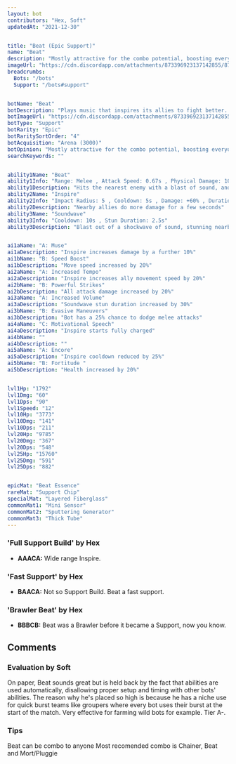 ```yaml
---
layout: bot
contributors: "Hex, Soft"
updatedAt: "2021-12-30"


title: "Beat (Epic Support)"
name: "Beat"
description: "Mostly attractive for the combo potential, boosting everyone's damage can be extremely powerful. Also a suprisingly viable melee bot with Stun and decent HP/dmg\n- Speciality: AoE damage Boost\n- Combo: any Damage Dealer\n- Note: you mostly get one shot at boosting your ranged damage dealers, then Beat runs to the front line"
imageUrl: "https://cdn.discordapp.com/attachments/873396923137142855/873397691709804574/beat.png"
breadcrumbs:
  Bots: "/bots"
  Support: "/bots#support"


botName: "Beat"
botDescription: "Plays music that inspires its allies to fight better. Comes with a built-in karaoke mode."
botImageUrl: "https://cdn.discordapp.com/attachments/873396923137142855/873397691709804574/beat.png"
botType: "Support"
botRarity: "Epic"
botRaritySortOrder: "4"
botAcquisition: "Arena (3000)"
botOpinion: "Mostly attractive for the combo potential, boosting everyone's damage can be extremely powerful. Also a suprisingly viable melee bot with Stun and decent HP/dmg"
searchKeywords: ""


ability1Name: "Beat"
ability1Info: "Range: Melee , Attack Speed: 0.67s , Physical Damage: 100%"
ability1Description: "Hits the nearest enemy with a blast of sound, and its fist"
ability2Name: "Inspire"
ability2Info: "Impact Radius: 5 , Cooldown: 5s , Damage: +60% , Duration: 3.5s"
ability2Description: "Nearby allies do more damage for a few seconds"
ability3Name: "Soundwave"
ability3Info: "Cooldown: 10s , Stun Duration: 2.5s"
ability3Description: "Blast out of a shockwave of sound, stunning nearby enemies"


ai1aName: "A: Muse"
ai1aDescription: "Inspire increases damage by a further 10%"
ai1bName: "B: Speed Boost"
ai1bDescription: "Move speed increased by 20%"
ai2aName: "A: Increased Tempo"
ai2aDescription: "Inspire increases ally movement speed by 20%"
ai2bName: "B: Powerful Strikes"
ai2bDescription: "All attack damage increased by 20%"
ai3aName: "A: Increased Volume"
ai3aDescription: "Soundwave stun duration increased by 30%"
ai3bName: "B: Evasive Maneuvers"
ai3bDescription: "Bot has a 25% chance to dodge melee attacks"
ai4aName: "C: Motivational Speech"
ai4aDescription: "Inspire starts fully charged"
ai4bName: ""
ai4bDescription: ""
ai5aName: "A: Encore"
ai5aDescription: "Inspire cooldown reduced by 25%"
ai5bName: "B: Fortitude "
ai5bDescription: "Health increased by 20%"


lvl1Hp: "1792"
lvl1Dmg: "60"
lvl1Dps: "90"
lvl1Speed: "12"
lvl10Hp: "3773"
lvl10Dmg: "141"
lvl10Dps: "211"
lvl20Hp: "9785"
lvl20Dmg: "367"
lvl20Dps: "548"
lvl25Hp: "15760"
lvl25Dmg: "591"
lvl25Dps: "882"


epicMat: "Beat Essence"
rareMat: "Support Chip"
specialMat: "Layered Fiberglass"
commonMat1: "Mini Sensor"
commonMat2: "Sputtering Generator"
commonMat3: "Thick Tube"
---
```


### 'Full Support Build' by Hex
- **AAACA:** Wide range Inspire.

### 'Fast Support' by Hex
- **BAACA:** Not so Support Build. Beat a fast support. 

### 'Brawler Beat' by Hex
- **BBBCB:** Beat was a Brawler before it became a Support, now you know.

## Comments

### Evaluation by Soft
On paper, Beat sounds great but is held back by the fact that abilities are used automatically, disallowing proper setup and timing with other bots' abilities. The reason why he's placed so high is because he has a niche use for quick burst teams like groupers where every bot uses their burst at the start of the match. Very effective for farming wild bots for example. Tier A-.

### Tips
Beat can be combo to anyone
Most recomended combo is Chainer, Beat and Mort/Pluggie

